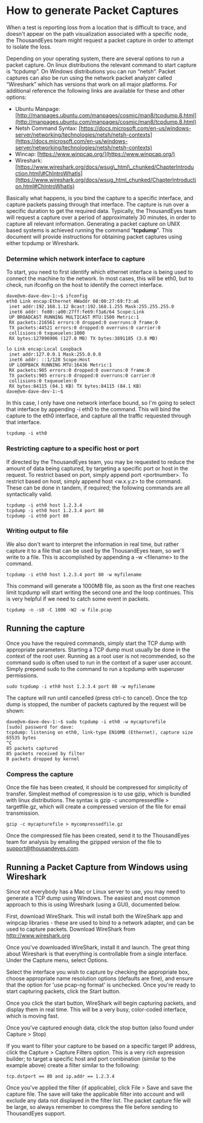 # How to generate Packet Captures

When a test is reporting loss from a location that is difficult to trace, and doesn't appear on the path visualization associated with a specific node, the ThousandEyes team might request a packet capture in order to attempt to isolate the loss.

Depending on your operating system, there are several options to run a packet capture.  On linux distributions the relevant command to start capture is “tcpdump”.  On Windows distributions you can run “netsh”.  Packet captures can also be run using the network packet analyzer called “Wireshark” which has versions that work on all major platforms.  For additional reference the following links are available for these and other options:

* Ubuntu Manpage: [http://manpages.ubuntu.com/manpages/cosmic/man8/tcpdump.8.html](http://manpages.ubuntu.com/manpages/cosmic/man8/tcpdump.8.html)
* Netsh Command Syntax: [https://docs.microsoft.com/en-us/windows-server/networking/technologies/netsh/netsh-contexts](https://docs.microsoft.com/en-us/windows-server/networking/technologies/netsh/netsh-contexts)
* Wincap: [https://www.winpcap.org/](https://www.winpcap.org/)
* Wireshark: [https://www.wireshark.org/docs/wsug\_html\_chunked/ChapterIntroduction.html\#ChIntroWhatIs](https://www.wireshark.org/docs/wsug_html_chunked/ChapterIntroduction.html#ChIntroWhatIs)

Basically what happens, is you bind the capture to a specific interface, and capture packets passing through that interface.  The capture is run over a specific duration to get the required data.  Typically, the ThousandEyes team will request a capture over a period of approximately 30 minutes, in order to capture all relevant information.  Generating a packet capture on UNIX based systems is achieved running the command "**tcpdump**".  This document will provide instructions for obtaining packet captures using either tcpdump or Wireshark. 

### Determine which network interface to capture

To start, you need to first identify which ethernet interface is being used to connect the machine to the network.  In most cases, this will be eth0, but to check, run ifconfig on the host to identify the correct interface.

```text
dave@vm-dave-dev-1:~$ ifconfig
eth0 Link encap:Ethernet HWaddr 08:00:27:69:f3:a6 
 inet addr:192.168.1.12 Bcast:192.168.1.255 Mask:255.255.255.0
 inet6 addr: fe80::a00:27ff:fe69:f3a6/64 Scope:Link
 UP BROADCAST RUNNING MULTICAST MTU:1500 Metric:1
 RX packets:216561 errors:0 dropped:0 overruns:0 frame:0
 TX packets:44521 errors:0 dropped:0 overruns:0 carrier:0
 collisions:0 txqueuelen:1000 
 RX bytes:127096906 (127.0 MB) TX bytes:3891185 (3.8 MB)

lo Link encap:Local Loopback 
 inet addr:127.0.0.1 Mask:255.0.0.0
 inet6 addr: ::1/128 Scope:Host
 UP LOOPBACK RUNNING MTU:16436 Metric:1
 RX packets:905 errors:0 dropped:0 overruns:0 frame:0
 TX packets:905 errors:0 dropped:0 overruns:0 carrier:0
 collisions:0 txqueuelen:0 
 RX bytes:84115 (84.1 KB) TX bytes:84115 (84.1 KB)
dave@vm-dave-dev-1:~$
```

In this case, I only have one network interface bound, so I'm going to select that interface by appending -i eth0 to the command.  This will bind the capture to the eth0 interface, and capture all the traffic requested through that interface.

```text
tcpdump -i eth0
```

### Restricting capture to a specific host or port

If directed by the ThousandEyes team, you may be requested to reduce the amount of data being captured, by targeting a specific port or host in the request.  To restrict based on port, simply append port &lt;portnumber&gt;.  To restrict based on host, simply append host &lt;w.x.y.z&gt; to the command.  These can be done in tandem, if required; the following commands are all syntactically valid.

```text
tcpdump -i eth0 host 1.2.3.4
tcpdump -i eth0 host 1.2.3.4 port 80
tcpdump -i eth0 port 80 
```

### Writing output to file

We also don't want to interpret the information in real time, but rather capture it to a file that can be used by the ThousandEyes team, so we'll write to a file.  This is accomplished by appending a -w &lt;filename&gt; to the command.

```text
tcpdump -i eth0 host 1.2.3.4 port 80 -w myfilename
```

This command will generate a 1000MB file, as soon as the first one reaches limit tcpdump will start writing the second one and the loop continues. This is very helpful if we need to catch some event in packets.

```text
tcpdump -n -s0 -C 1000 -W2 -w file.pcap  
```

## Running the capture

Once you have the required commands, simply start the TCP dump with appropriate parameters.  Starting a TCP dump must usually be done in the context of the root user.  Running as a root user is not recommended, so the command sudo is often used to run in the context of a super user account.  Simply prepend sudo to the command to run a tcpdump with superuser permissions.

```text
sudo tcpdump -i eth0 host 1.2.3.4 port 80 -w myfilename
```

The capture will run until cancelled \(press ctrl-c to cancel\).  Once the tcp dump is stopped, the number of packets captured by the request will be shown:

```text
dave@vm-dave-dev-1:~$ sudo tcpdump -i eth0 -w mycapturefile
[sudo] password for dave: 
tcpdump: listening on eth0, link-type EN10MB (Ethernet), capture size 65535 bytes
^C
85 packets captured
85 packets received by filter
0 packets dropped by kernel
```

### Compress the capture

Once the file has been created, it should be compressed for simplicity of transfer.  Simplest method of compression is to use gzip, which is bundled with linux distributions.  The syntax is gzip -c uncompressedfile &gt; targetfile.gz, which will create a compressed version of the file for email transmission.

```text
gzip -c mycapturefile > mycompressedfile.gz
```

Once the compressed file has been created, send it to the ThousandEyes team for analysis by emailing the gzipped version of the file to support@thousandeyes.com.

## **Running a Packet Capture from Windows using Wireshark**

Since not everybody has a Mac or Linux server to use, you may need to generate a TCP dump using Windows.  The easiest and most common approach to this is using Wireshark \(using a GUI\), documented below.

First, download WireShark.  This will install both the WireShark app and winpcap libraries - these are used to bind to a network adapter, and can be used to capture packets.  Download WireShark from http://www.wireshark.org

Once you've downloaded WireShark, install it and launch.  The great thing about Wireshark is that everything is controllable from a single interface.  Under the Capture menu, select Options. 

Select the interface you wish to capture by checking the appropriate box, choose appropriate name resolution options \(defaults are fine\), and ensure that the option for 'use pcap-ng format' is unchecked.  Once you're ready to start capturing packets, click the Start button.

Once you click the start button, WireShark will begin capturing packets, and display them in real time.  This will be a very busy, color-coded interface, which is moving fast.

Once you've captured enough data, click the stop button \(also found under Capture &gt; Stop\)

If you want to filter your capture to be based on a specific target IP address, click the Capture &gt; Capture Filters option.  This is a very rich expression builder; to target a specific host and port combination \(similar to the example above\) create a filter similar to the following:

```text
tcp.dstport == 80 and ip.addr == 1.2.3.4
```

Once you've applied the filter \(if applicable\), click File &gt; Save and save the capture file.  The save will take the applicable filter into account and will exclude any data not displayed in the filter list.  The packet capture file will be large, so always remember to compress the file before sending to ThousandEyes support.

